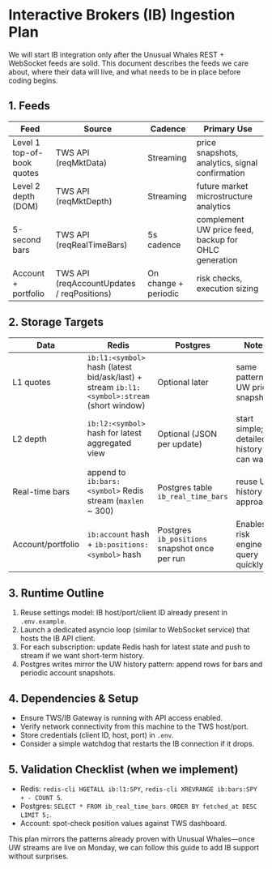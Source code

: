 # Interactive Brokers (IB) Ingestion Plan

We will start IB integration only after the Unusual Whales REST + WebSocket feeds are solid. This document describes the feeds we care about, where their data will live, and what needs to be in place before coding begins.

## 1. Feeds

| Feed | Source | Cadence | Primary Use |
|------|--------|---------|-------------|
| Level 1 top-of-book quotes | TWS API (reqMktData) | Streaming | price snapshots, analytics, signal confirmation |
| Level 2 depth (DOM) | TWS API (reqMktDepth) | Streaming | future market microstructure analytics |
| 5-second bars | TWS API (reqRealTimeBars) | 5s cadence | complement UW price feed, backup for OHLC generation |
| Account + portfolio | TWS API (reqAccountUpdates / reqPositions) | On change + periodic | risk checks, execution sizing |

## 2. Storage Targets

| Data | Redis | Postgres | Notes |
|------|-------|----------|-------|
| L1 quotes | `ib:l1:<symbol>` hash (latest bid/ask/last) + stream `ib:l1:<symbol>:stream` (short window) | Optional later | same pattern as UW price snapshots |
| L2 depth | `ib:l2:<symbol>` hash for latest aggregated view | Optional (JSON per update) | start simple; detailed history can wait |
| Real-time bars | append to `ib:bars:<symbol>` Redis stream (`maxlen` ~ 300) | Postgres table `ib_real_time_bars` | reuse UW history approach |
| Account/portfolio | `ib:account` hash + `ib:positions:<symbol>` hash | Postgres `ib_positions` snapshot once per run | Enables risk engine to query quickly |

## 3. Runtime Outline

1. Reuse settings model: IB host/port/client ID already present in `.env.example`.
2. Launch a dedicated asyncio loop (similar to WebSocket service) that hosts the IB API client.
3. For each subscription: update Redis hash for latest state and push to stream if we want short-term history.
4. Postgres writes mirror the UW history pattern: append rows for bars and periodic account snapshots.

## 4. Dependencies & Setup

- Ensure TWS/IB Gateway is running with API access enabled.
- Verify network connectivity from this machine to the TWS host/port.
- Store credentials (client ID, host, port) in `.env`.
- Consider a simple watchdog that restarts the IB connection if it drops.

## 5. Validation Checklist (when we implement)

- Redis: `redis-cli HGETALL ib:l1:SPY`, `redis-cli XREVRANGE ib:bars:SPY + - COUNT 5`.
- Postgres: `SELECT * FROM ib_real_time_bars ORDER BY fetched_at DESC LIMIT 5;`.
- Account: spot-check position values against TWS dashboard.

This plan mirrors the patterns already proven with Unusual Whales—once UW streams are live on Monday, we can follow this guide to add IB support without surprises.
